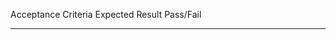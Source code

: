 Acceptance Criteria               Expected Result              Pass/Fail
-------------------               ---------------              ---------
